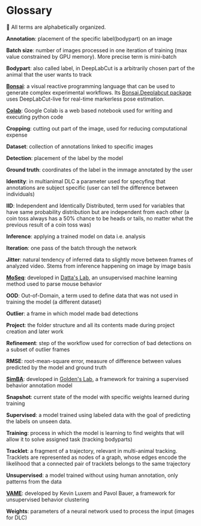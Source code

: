 # Glossary

🔡 All terms are alphabetically organized. 

**Annotation**: placement of the specific label(bodypart) on an image
   
**Batch size**: number of images processed in one iteration of training (max value constrained by GPU memory). More precise term is mini-batch

**Bodypart**: also called label, in DeepLabCut is a arbitrarily chosen part of the animal that the user wants to track

**[Bonsai](https://bonsai-rx.org/)**: a visual reactive programming language that can be used to generate complex experimental workflows. Its [Bonsai.Deeplabcut package](https://github.com/bonsai-rx/deeplabcut) uses DeepLabCut-live for real-time markerless pose estimation. 

**[Colab](https://colab.research.google.com/)**: Google Colab is a web based notebook used for writing and executing python code

**Cropping**: cutting out part of the image, used for reducing computational expense

**Dataset**: collection of annotations linked to specific images

**Detection**: placement of the label by the model

**Ground truth**: coordinates of the label in the immage annotated by the user

**Identity**: in multianimal DLC a parameter used for specyfing that annotations are subject specific (user can tell the difference between individuals)

**IID**: Independent and Identically Distributed, term used for variables that have same probability distribution but are independent from each other (a coin toss always has a 50% chance to be heads or tails, no matter what the previous result of a coin toss was)

**Inference**: applying a trained model on data i.e. analysis

**Iteration**: one pass of the batch through the network

**Jitter**: natural tendency of inferred data to slightly move between frames of analyzed video. Stems from inference happening on image by image basis

**[MoSeq](https://dattalab.github.io/moseq2-website/index.html)**: developed in [Datta's Lab](http://datta.hms.harvard.edu/), an unsupervised machine learning method used to parse mouse behavior

**OOD**: Out-of-Domain, a term used to define data that was not used in training the model (a different dataset)

**Outlier**: a frame in which model made bad detections

**Project**: the folder structure and all its contents made during project creation and later work

**Refinement**: step of the workflow used for correction of bad detections on a subset of outlier frames

**RMSE**: root-mean-square error, measure of difference between values predicted by the model and ground truth

**[SimBA](https://github.com/sgoldenlab/simba)**: developed in [Golden's Lab](https://goldenneurolab.com/simba), a framework for training a supervised behavior annotation model

**Snapshot**: current state of the model with specific weights learned during training

**Supervised**: a model trained using labeled data with the goal of predicting the labels on unseen data. 

**Training**: process in which the model is learning to find weights that will allow it to solve assigned task (tracking bodyparts)

**Tracklet**: a fragment of a trajectory, relevant in multi-animal tracking. Tracklets are represented as nodes of a graph, whose edges encode the likelihood that a connected pair of tracklets belongs to the same trajectory

**Unsupervised**: a model trained without using human annotation, only patterns from the data

**[VAME](https://github.com/LINCellularNeuroscience/VAME)**: developed by Kevin Luxem and Pavol Bauer, a framework for unsupervised behavior clustering

**Weights**: parameters of a neural network used to process the input (images for DLC)

